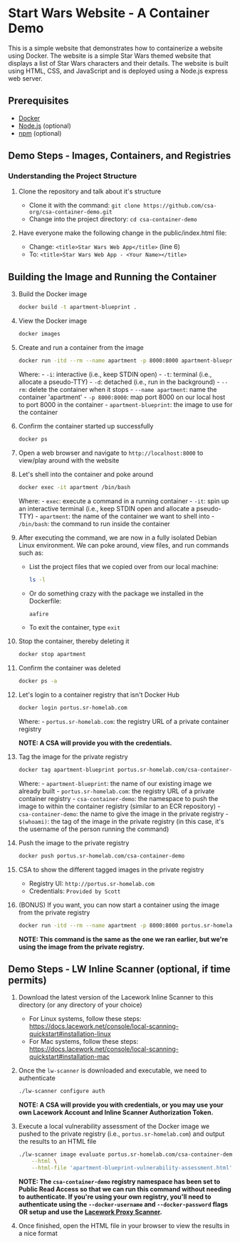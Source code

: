 # Start Wars Website - A Container Demo
This is a simple website that demonstrates how to containerize a website using Docker. The website is a simple Star Wars themed website that displays a list of Star Wars characters and their details. The website is built using HTML, CSS, and JavaScript and is deployed using a Node.js express web server.


## Prerequisites
- [Docker](https://www.docker.com/get-started)
- [Node.js](https://nodejs.org/en/download/) (optional)
- [npm](https://www.npmjs.com/get-npm) (optional)


## Demo Steps - Images, Containers, and Registries

### Understanding the Project Structure
1. Clone the repository and talk about it's structure
    - Clone it with the command: `git clone https://github.com/csa-org/csa-container-demo.git`
    - Change into the project directory: `cd csa-container-demo`

2. Have everyone make the following change in the public/index.html file:
    - Change: `<title>Star Wars Web App</title>` (line 6)
    - To: `<title>Star Wars Web App - <Your Name></title>`

## Building the Image and Running the Container
3. Build the Docker image
    ```bash
    docker build -t apartment-blueprint .
    ```

4. View the Docker image
    ```bash
    docker images
    ```

5. Create and run a container from the image
    ```bash
    docker run -itd --rm --name apartment -p 8000:8000 apartment-blueprint
    ```

    Where: 
        - `-i`: interactive (i.e., keep STDIN open)
        - `-t`: terminal (i.e., allocate a pseudo-TTY)
        - `-d`: detached (i.e., run in the background)
        - `--rm`: delete the container when it stops 
        - `--name apartment`: name the container 'apartment'
        - `-p 8000:8000`: map port 8000 on our local host to port 8000 in the container 
        - `apartment-blueprint`: the image to use for the container

6. Confirm the container started up successfully
    ```bash
    docker ps
    ```

7. Open a web browser and navigate to `http://localhost:8000` to view/play around with the website

8. Let's shell into the container and poke around
    ```bash
    docker exec -it apartment /bin/bash
    ```

    Where:
        - `exec`: execute a command in a running container
        - `-it`: spin up an interactive terminal (i.e., keep STDIN open and allocate a pseudo-TTY)
        - `apartment`: the name of the container we want to shell into
        - `/bin/bash`: the command to run inside the container

9. After executing the command, we are now in a fully isolated Debian Linux environment. We can poke around, view files, and run commands such as:
    - List the project files that we copied over from our local machine:
        ```bash
        ls -l
        ```
    - Or do something crazy with the package we installed in the Dockerfile:
        ```bash
        aafire
        ```
    - To exit the container, type `exit`

10. Stop the container, thereby deleting it
    ```bash
    docker stop apartment
    ```

11. Confirm the container was deleted
    ```bash
    docker ps -a
    ```

12. Let's login to a container registry that isn't Docker Hub
    ```bash
    docker login portus.sr-homelab.com
    ```

    Where:
        - `portus.sr-homelab.com`: the registry URL of a private container registry
    
    **NOTE: A CSA will provide you with the credentials.**

13. Tag the image for the private registry
    ```bash
    docker tag apartment-blueprint portus.sr-homelab.com/csa-container-demo/apartment-blueprint:"$(whoami)"
    ```

    Where:
        - `apartment-blueprint`: the name of our existing image we already built
        - `portus.sr-homelab.com`: the registry URL of a private container registry
        - `csa-container-demo`: the namespace to push the image to within the container registry (similar to an ECR repository)
        - `csa-container-demo`: the name to give the image in the private registry
        - `$(whoami)`: the tag of the image in the private registry (in this case, it's the username of the person running the command)

14. Push the image to the private registry
    ```bash
    docker push portus.sr-homelab.com/csa-container-demo
    ```

15. CSA to show the different tagged images in the private registry
    - Registry UI: `http://portus.sr-homelab.com`
    - Credentials: `Provided by Scott`

16. (BONUS) If you want, you can now start a container using the image from the private registry
    ```bash
    docker run -itd --rm --name apartment -p 8000:8000 portus.sr-homelab.com/csa-container-demo/apartment-blueprint:"$(whoami)"
    ```
    
    **NOTE: This command is the same as the one we ran earlier, but we're using the image from the private registry.**


## Demo Steps - LW Inline Scanner (optional, if time permits)
1. Download the latest version of the Lacework Inline Scanner to this directory (or any directory of your choice)
    - For Linux systems, follow these steps: https://docs.lacework.net/console/local-scanning-quickstart#installation-linux
    - For Mac systems, follow these steps: https://docs.lacework.net/console/local-scanning-quickstart#installation-mac

2. Once the `lw-scanner` is downloaded and executable, we need to authenticate
    ```bash
    ./lw-scanner configure auth
    ```

    **NOTE: A CSA will provide you with credentials, or you may use your own Lacework Account and Inline Scanner Authorization Token.**

3. Execute a local vulnerability assessment of the Docker image we pushed to the private registry (i.e., `portus.sr-homelab.com`) and output the results to an HTML file
    ```bash
    ./lw-scanner image evaluate portus.sr-homelab.com/csa-container-demo/apartment-blueprint "$(whoami)" \
        --html \
        --html-file 'apartment-blueprint-vulnerability-assessment.html'
    ```

    **NOTE: The `csa-container-demo` registry namespace has been set to Public Read Access so that we can run this command without needing to authenticate. If you're using your own registry, you'll need to authenticate using the `--docker-username` and `--docker-password` flags OR setup and use the [Lacework Proxy Scanner](https://docs.lacework.net/onboarding/integrate-proxy-scanner).**

4. Once finished, open the HTML file in your browser to view the results in a nice format
